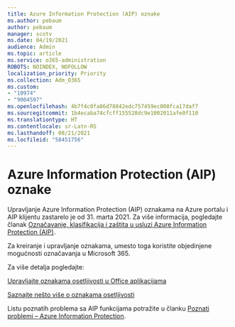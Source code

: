 ```yaml
---
title: Azure Information Protection (AIP) oznake
ms.author: pebaum
author: pebaum
manager: scotv
ms.date: 04/19/2021
audience: Admin
ms.topic: article
ms.service: o365-administration
ROBOTS: NOINDEX, NOFOLLOW
localization_priority: Priority
ms.collection: Adm_O365
ms.custom:
- "10974"
- "9004597"
ms.openlocfilehash: 4b7f4c0fa86d78842edc757459ec008fca17daf7
ms.sourcegitcommit: 1b4ecaba74cfcff155528dc9e1002011afe0f110
ms.translationtype: HT
ms.contentlocale: sr-Latn-RS
ms.lasthandoff: 08/21/2021
ms.locfileid: "58451756"
---
```

# <a name="azure-information-protection-aip-labels"></a>Azure Information Protection (AIP) oznake

Upravljanje Azure Information Protection (AIP) oznakama na Azure portalu i AIP klijentu zastarelo je od 31. marta 2021. Za više informacija, pogledajte članak [Označavanje, klasifikacija i zaštita u usluzi Azure Information Protection (AIP)](https://docs.microsoft.com/azure/information-protection/aip-classification-and-protection).

Za kreiranje i upravljanje oznakama, umesto toga koristite objedinjene mogućnosti označavanja u Microsoft 365. 

Za više detalja pogledajte:

[Upravljajte oznakama osetljivosti u Office aplikacijama](https://docs.microsoft.com/microsoft-365/compliance/sensitivity-labels-office-apps)

[Saznajte nešto više o oznakama osetljivosti](https://docs.microsoft.com/microsoft-365/compliance/sensitivity-labels)

Listu poznatih problema sa AIP funkcijama potražite u članku [Poznati problemi – Azure Information Protection](https://docs.microsoft.com/azure/information-protection/known-issues).